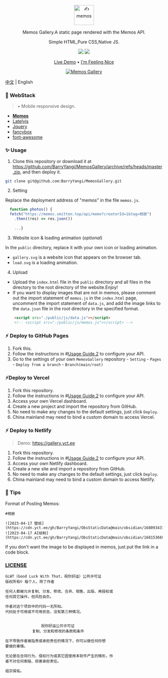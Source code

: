 <p align="center"><a href="https://usememos.com"><img height="64px" src="https://raw.githubusercontent.com/BarryYangi/MemosGallery/master/public/logo-full.webp" alt="✍️ memos" /></a></p>

<p align="center">Memos Gallery.A static page rendered with the Memos API.</p>
<p align="center">Simple HTML,Pure CSS,Native JS.</p>

<p align="center">
  <img src="https://img.shields.io/badge/Memos-Gallery-orange" />
  <img src="https://img.shields.io/badge/Author-Barry-brightgreen" />
</p>

<p align="center">
  <a href="https://gallery.yct.ee/">Live Demo</a> •
  <a href="https://www.barryi.me/personal/memosp/" target="_blank" rel="noopener noreferrer" class="pure-menu-link">I'm Feeling Nice</a>
</p>

<p align="center">
  <a href="https://gallery.yct.ee/" target="_blank"><img alt="Memos Gallery" src="https://raw.githubusercontent.com/BarryYangi/MemosGallery/master/screenshot.png"></a>
</p>

[中文](./README_cn.md) | English

### :construction: WebStack

> • Mobile responsive design.  

- [**Memos**](https://github.com/usememos/memos)
- [Latelyjs](https://github.com/Tokinx/lately)
- [Jquery](https://github.com/jquery/jquery)
- [fancybox](https://github.com/fancyapps/fancybox)
- [font-awesome](https://github.com/FortAwesome/Font-Awesome)

### :sparkles: Usage

1. Clone this repository or download it at https://github.com/BarryYangi/MemosGallery/archive/refs/heads/master.zip, and then deploy it.

```bash
git clone git@github.com:BarryYangi/MemosGallery.git
```

2. Setting

Replace the deployment address of "memos" in the file `memos.js`.

```javascript
  function photos() {
  fetch("https://memos.smitten.top/api/memo?creatorId=1&tag=相册")
    .then((res) => res.json())
    
    ...}
```

3. Website icon & loading animation (*optional*)

In the `public` directory, replace it with your own icon or loading animation.

- `gallery.svg` is a website icon that appears on the browser tab.
- `load.svg` is a loading animation.

4. Upload

- Upload the `index.html` file in the `public` directory and all files in the directory to the root directory of the website.Enjoy!
- If you want to display images that are not in memos, please comment out the import statement of `memos.js` in the `index.html` page, uncomment the import statement of `data.js`, and add the image links to the `data.json` file in the root directory in the specified format.

```html
    <script src="./public/js/data.js"></script>
    <!-- <script src="./public/js/memos.js"></script> -->
```

### :zap: Deploy to GitHub Pages

1. Fork this.
2. Follow the instructions in #[Usage Guide.2]() to configure your API.
3. Go to the settings of your own `MemosGallery` repository - `Setting` - `Pages` - `Deploy from a branch` - `Branch(main/root)`

### :zap:Deploy to Vercel

1. Fork this repository.
2. Follow the instructions in #[Usage Guide.2]() to configure your API.
3. Access your own Vercel dashboard.
4. Create a new project and import the repository from GitHub.
5. No need to make any changes to the default settings, just click `Deploy`.
6. China mainland may need to bind a custom domain to access Vercel.

### :zap: Deploy to Netlify

> Demo: <https://gallery.yct.ee>

1. Fork this repository.
2. Follow the instructions in #[Usage Guide.2]() to configure your API.
3. Access your own Netlify dashboard.
4. Create a new site and import a repository from GitHub.
5. No need to make any changes to the default settings, just click `Deploy`.
6. China mainland may need to bind a custom domain to access Netlify.

### :rocket: Tips

Format of Posting Memos:

```
#相册 

![2023-04-17 壁纸](https://cdn.yct.ee/gh/BarryYangi/ObsStaticData@main/obsidian/16809343100005b75gn.jpg)
![2023-04-17 AI绘制](https://cdn.yct.ee/gh/BarryYangi/ObsStaticData@main/obsidian/1681536694000vdr30v.png)

```

If you don't want the image to be displayed in memos, just put the link in a code block.




### [LICENSE](https://github.com/me-shaon/GLWTPL)

```
GLWT（Good Luck With That，祝你好运）公共许可证
版权所有© 每个人，除了作者

任何人都被允许复制、分发、修改、合并、销售、出版、再授权或
任何其它操作，但风险自负。

作者对这个项目中的代码一无所知。
代码处于可用或不可用状态，没有第三种情况。


                祝你好运公共许可证
            复制、分发和修改的条款和条件

在不导致作者被指责或承担责任的情况下，你可以做任何你想
要做的事情。

无论是在合同行为、侵权行为或其它因使用本软件产生的情形，作
者不对任何索赔、损害承担责任。

祖宗保佑。
```